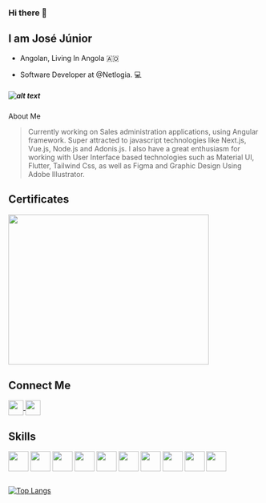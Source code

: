 ### Hi there 👋

## I am José Júnior 
- Angolan, Living In Angola 🇦🇴

- Software Developer at @Netlogia. :computer:
##### ![alt text](https://media-exp1.licdn.com/dms/image/C4D0BAQHN62LTZaOZGA/company-logo_100_100/0/1561811607179?e=1638403200&v=beta&t=YuGVkDPILaheEc0csaQzQC9r6bUsQY0yCErwXZQ2C7M "Logo Title Text 1")
About Me
>Currently working on Sales administration applications, using Angular framework.
Super attracted to javascript technologies like Next.js, Vue.js, Node.js and Adonis.js.
I also have a great enthusiasm for working with User Interface based technologies such as Material UI, Flutter, Tailwind Css, as well as Figma and Graphic Design Using Adobe Illustrator.

## Certificates

 
  <img align="center" src="https://media-exp1.licdn.com/dms/image/C4D2DAQFcVcmiMWDO9w/profile-treasury-image-shrink_480_480/0/1629838163334?e=1630479600&v=beta&t=axhm8oG9kEajgHlJ9XQ0BpDnGXf4QT5cHhCZN38PrCI" width="400" height="300" style="max-width:100%;"> </img>
 
 
## Connect Me  
<a href="https://www.linkedin.com/in/jose-junior-ao/" target="_blank">
  <img align="center" src="https://cdn.jsdelivr.net/gh/devicons/devicon/icons/linkedin/linkedin-original.svg" width="30">
</a>
<a href="https://twitter.com/FacelessKip" target="_blank">
  <img align="center" src="https://cdn.jsdelivr.net/gh/devicons/devicon/icons/twitter/twitter-original.svg" width="30">
</a>


## Skills 
 <img align="center" src="https://cdn.jsdelivr.net/gh/devicons/devicon/icons/react/react-original-wordmark.svg" width="40" height="40" style="max-width:100%;"> </img>
 <img align="center" src="https://cdn.jsdelivr.net/gh/devicons/devicon/icons/laravel/laravel-plain-wordmark.svg" width="40">
  <img align="center" src="https://cdn.jsdelivr.net/gh/devicons/devicon/icons/flutter/flutter-original.svg" width="40" height="40" style="max-width:100%;"> </img>
 <img align="center" src="https://cdn.jsdelivr.net/gh/devicons/devicon/icons/vuejs/vuejs-original-wordmark.svg" width="40">
 <img align="center" src="https://cdn.jsdelivr.net/gh/devicons/devicon/icons/angularjs/angularjs-original.svg" width="40">
 <img align="center" src="https://user-images.githubusercontent.com/39622841/131231695-ba3ec6eb-cb16-426c-8bbc-ff7aab7bf355.png" width="40">
 <img align="center" src="https://cdn.jsdelivr.net/gh/devicons/devicon/icons/mongodb/mongodb-original-wordmark.svg" width="40">
 <img align="center" src="https://cdn.jsdelivr.net/gh/devicons/devicon/icons/firebase/firebase-plain-wordmark.svg" width="40">
 <img align="center" src="https://cdn.jsdelivr.net/gh/devicons/devicon/icons/postgresql/postgresql-plain-wordmark.svg" width="40">
 <img align="center" src="![image](https://user-images.githubusercontent.com/39622841/131232001-a342a8c4-d3f1-4386-a515-59bbd3173513.png)" width="40">

 
 ##
 [![Top Langs](https://github-readme-stats.vercel.app/api/top-langs/?username=kipFaceless&layout=compact)](https://github.com/kipFaceless/github-readme-stats)

<!--
**kipFaceless/kipFaceless** is a ✨ _special_ ✨ repository because its `README.md` (this file) appears on your GitHub profile.

Here are some ideas to get you started:

- 🔭 I’m currently working on ...
- 🌱 I’m currently learning ...
- 👯 I’m looking to collaborate on ...
- 🤔 I’m looking for help with ...
- 💬 Ask me about ...
- 📫 How to reach me: ...
- 😄 Pronouns: ...
- ⚡ Fun fact: ...
-->
